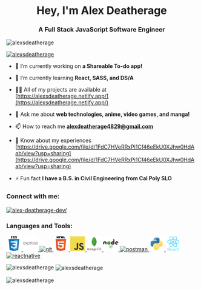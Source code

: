<h1 align="center">Hey, I'm Alex Deatherage</h1>
<h3 align="center">A Full Stack JavaScript Software Engineer</h3>

<p align="left"> <img src="https://komarev.com/ghpvc/?username=alexsdeatherage&label=Profile%20views&color=0e75b6&style=flat" alt="alexsdeatherage" /> </p>

<p align="left"> <a href="https://github.com/ryo-ma/github-profile-trophy"><img src="https://github-profile-trophy.vercel.app/?username=alexsdeatherage" alt="alexsdeatherage" /></a> </p>

- 🔭 I’m currently working on **a Shareable To-do app!**

- 🌱 I’m currently learning **React, SASS, and DS/A**

- 👨‍💻 All of my projects are available at [https://alexsdeatherage.netlify.app/](https://alexsdeatherage.netlify.app/)

- 💬 Ask me about **web technologies, anime, video games, and manga!**

- 📫 How to reach me **alexdeatherage4829@gmail.com**

- 📄 Know about my experiences [https://drive.google.com/file/d/1FdC7HVeRRxPi1Cf46eEkU0XJhw0HdAab/view?usp=sharing](https://drive.google.com/file/d/1FdC7HVeRRxPi1Cf46eEkU0XJhw0HdAab/view?usp=sharing)

- ⚡ Fun fact **I have a B.S. in Civil Engineering from Cal Poly SLO**

<h3 align="left">Connect with me:</h3>
<p align="left">
<a href="https://linkedin.com/in/alex-deatherage-dev/" target="blank"><img align="center" src="https://i.imgur.com/JFCWzdu.png" alt="alex-deatherage-dev/" height="30" width="40" /></a>
</p>

<h3 align="left">Languages and Tools:</h3>
<p align="left"> <a href="https://www.w3schools.com/css/" target="_blank"> <img src="https://raw.githubusercontent.com/devicons/devicon/master/icons/css3/css3-original-wordmark.svg" alt="css3" width="40" height="40"/> </a> <a href="https://expressjs.com" target="_blank"> <img src="https://raw.githubusercontent.com/devicons/devicon/master/icons/express/express-original-wordmark.svg" alt="express" width="40" height="40"/> </a> <a href="https://git-scm.com/" target="_blank"> <img src="https://www.vectorlogo.zone/logos/git-scm/git-scm-icon.svg" alt="git" width="40" height="40"/> </a> <a href="https://www.w3.org/html/" target="_blank"> <img src="https://raw.githubusercontent.com/devicons/devicon/master/icons/html5/html5-original-wordmark.svg" alt="html5" width="40" height="40"/> </a> <a href="https://developer.mozilla.org/en-US/docs/Web/JavaScript" target="_blank"> <img src="https://raw.githubusercontent.com/devicons/devicon/master/icons/javascript/javascript-original.svg" alt="javascript" width="40" height="40"/> </a> <a href="https://www.mongodb.com/" target="_blank"> <img src="https://raw.githubusercontent.com/devicons/devicon/master/icons/mongodb/mongodb-original-wordmark.svg" alt="mongodb" width="40" height="40"/> </a> <a href="https://nodejs.org" target="_blank"> <img src="https://raw.githubusercontent.com/devicons/devicon/master/icons/nodejs/nodejs-original-wordmark.svg" alt="nodejs" width="40" height="40"/> </a> <a href="https://postman.com" target="_blank"> <img src="https://www.vectorlogo.zone/logos/getpostman/getpostman-icon.svg" alt="postman" width="40" height="40"/> </a> <a href="https://www.python.org" target="_blank"> <img src="https://raw.githubusercontent.com/devicons/devicon/master/icons/python/python-original.svg" alt="python" width="40" height="40"/> </a> <a href="https://reactjs.org/" target="_blank"> <img src="https://raw.githubusercontent.com/devicons/devicon/master/icons/react/react-original-wordmark.svg" alt="react" width="40" height="40"/> </a> <a href="https://reactnative.dev/" target="_blank"> <img src="https://reactnative.dev/img/header_logo.svg" alt="reactnative" width="40" height="40"/> </a> </p>

<p><img align="left" src="https://github-readme-stats.vercel.app/api/top-langs?username=alexsdeatherage&show_icons=true&locale=en&layout=compact" alt="alexsdeatherage" /></p>

<p>&nbsp;<img align="center" src="https://github-readme-stats.vercel.app/api?username=alexsdeatherage&show_icons=true&locale=en" alt="alexsdeatherage" /></p>

<p><img align="center" src="https://github-readme-streak-stats.herokuapp.com/?user=alexsdeatherage&" alt="alexsdeatherage" /></p>
